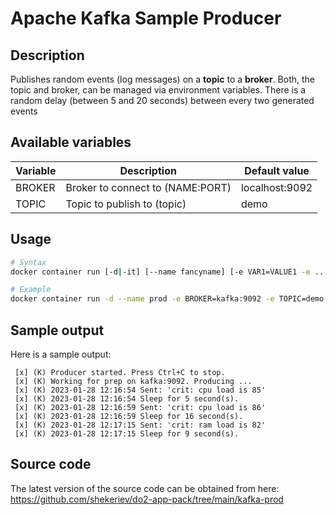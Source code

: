 # Apache Kafka Sample Producer

## Description

Publishes random events (log messages) on a **topic** to a **broker**. Both, the topic and broker, can be managed via environment variables. There is a random delay (between 5 and 20 seconds) between every two generated events

## Available variables

| Variable  | Description                              | Default value  |
| --------- | ---------------------------------------- | -------------- |
| BROKER    | Broker to connect to (NAME:PORT)         | localhost:9092 |
| TOPIC     | Topic to publish to (topic)              | demo           |

## Usage

```bash
# Syntax
docker container run [-d|-it] [--name fancyname] [-e VAR1=VALUE1 -e ...] shekeriev/kafka-prod 

# Example
docker container run -d --name prod -e BROKER=kafka:9092 -e TOPIC=demo-topic shekeriev/kafka-prod
```

## Sample output

Here is a sample output:

```text
 [x] (K) Producer started. Press Ctrl+C to stop.
 [x] (K) Working for prep on kafka:9092. Producing ...
 [x] (K) 2023-01-28 12:16:54 Sent: 'crit: cpu load is 85'
 [x] (K) 2023-01-28 12:16:54 Sleep for 5 second(s).
 [x] (K) 2023-01-28 12:16:59 Sent: 'crit: cpu load is 86'
 [x] (K) 2023-01-28 12:16:59 Sleep for 16 second(s).
 [x] (K) 2023-01-28 12:17:15 Sent: 'crit: ram load is 82'
 [x] (K) 2023-01-28 12:17:15 Sleep for 9 second(s).
```

## Source code

The latest version of the source code can be obtained from here: <https://github.com/shekeriev/do2-app-pack/tree/main/kafka-prod>
